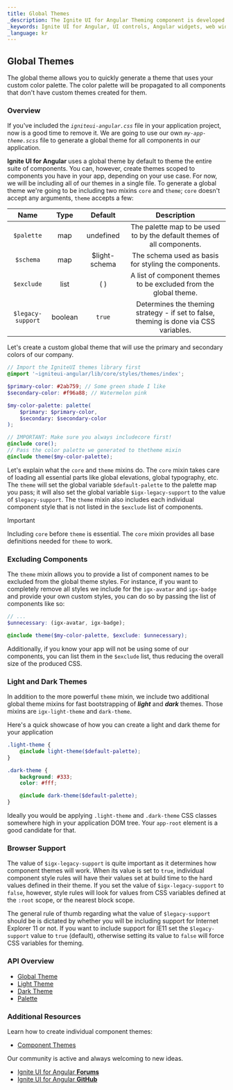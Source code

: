 ```yaml
---
title: Global Themes
_description: The Ignite UI for Angular Theming component is developed in SASS with a low-difficulty API that offers restyling of one component, multiple components, or the entire suite.
_keywords: Ignite UI for Angular, UI controls, Angular widgets, web widgets, UI widgets, Angular, Native Angular Components Suite, Native Angular Controls, Native Angular Components Library, Native Angular Components, Angular Theming Component, Angular Theming
_language: kr
---
```


## Global Themes
<div class="highlight">The global theme allows you to quickly generate a theme that uses your custom color palette. The color palette will be propagated to all components that don't have custom themes created for them.</div>
<div class="divider"></div>

### Overview
If you've included the _`igniteui-angular.css`_ file in your application project, now is a good time to remove it. We are going to use our own _`my-app-theme.scss`_ file to generate a global theme for all components in our application.

**Ignite UI for Angular** uses a global theme by default to theme the entire suite of components. You can, however, create themes scoped to components you have in your app, depending on your use case. For now, we will be including all of our themes in a single file.
To generate a global theme we're going to be including two mixins `core` and `theme`; `core` doesn't accept any arguments, `theme` accepts a few: 

| Name              |  Type   | Default            | Description                                                                           |
| :---------------: | :-----: | :---------------:  | :-----------------------------------------------------------------------------------: |
| `$palette`        | map     | undefined          | The palette map to be used to by the default themes of all components.                |
| `$schema`         | map     | $light-schema      | The schema used as basis for styling the components.                                  |
| `$exclude`        | list    | ( )                | A list of component themes to be excluded from the global theme.                      |
| `$legacy-support` | boolean | `true`             | Determines the theming strategy - if set to false, theming is done via CSS variables. |

<div class="divider"></div>

Let's create a custom global theme that will use the primary and secondary colors of our company.

```scss
// Import the IgniteUI themes library first
@import '~igniteui-angular/lib/core/styles/themes/index';

$primary-color: #2ab759; // Some green shade I like
$secondary-color: #f96a88; // Watermelon pink

$my-color-palette: palette(
    $primary: $primary-color,
    $secondary: $secondary-color
);

// IMPORTANT: Make sure you always includecore first!
@include core();
// Pass the color palette we generated to thetheme mixin
@include theme($my-color-palette);
```

Let's explain what the `core` and `theme` mixins do. The `core` mixin takes care of loading all essential parts like global elevations, global typography, etc. The `theme` will set the global variable `$default-palette` to the palette map you pass; it will also set the global variable `$igx-legacy-support` to the value of `$legacy-support`. The `theme` mixin also includes each individual component style that is not listed in the `$exclude` list of components. 

> [!IMPORTANT]
> Including `core` before `theme` is essential. The `core` mixin provides all base definitions needed for `theme` to work.

### Excluding Components
<div class="divider--half"></div>

The `theme` mixin allows you to provide a list of component names to be excluded from the global theme styles. For instance, if you want to completely remove all styles we include for the `igx-avatar` and `igx-badge` and provide your own custom styles, you can do so by passing the list of components like so:

```scss
// ...
$unnecessary: (igx-avatar, igx-badge);

@include theme($my-color-palette, $exclude: $unnecessary);
```

Additionally, if you know your app will not be using some of our components, you can list them in the `$exclude` list, thus reducing the overall size of the produced CSS.

### Light and Dark Themes

In addition to the more powerful `theme` mixin, we include two additional global theme mixins for fast bootstrapping of *__light__* and *__dark__* themes. Those mixins are `igx-light-theme` and `dark-theme`.

Here's a quick showcase of how you can create a light and dark theme for your application

```scss
.light-theme {
    @include light-theme($default-palette);
}

.dark-theme {
    background: #333;
    color: #fff;

    @include dark-theme($default-palette);
}
```
Ideally you would be applying `.light-theme` and `.dark-theme` CSS classes somewhere high in your application DOM tree. Your `app-root` element is a good candidate for that.

### Browser Support
<div class="divider--half"></div>

The value of `$igx-legacy-support` is quite important as it determines how component themes will work. When its value is set to `true`, individual component style rules will have their values set at build time to the hard values defined in their theme. If you set the value of `$igx-legacy-support` to `false`, however, style rules will look for values from CSS variables defined at the `:root` scope, or the nearest block scope.

The general rule of thumb regarding what the value of `$legacy-support` should be is dictated by whether you will be including support for Internet Explorer 11 or not. If you want to include support for IE11 set the `$legacy-support` value to `true` (default), otherwise setting its value to `false` will force CSS variables for theming.

### API Overview
* [Global Theme]({environment:sassApiUrl}/index.html#mixin-theme)
* [Light Theme]({environment:sassApiUrl}/index.html#mixin-igx-light-theme)
* [Dark Theme]({environment:sassApiUrl}/index.html#mixin-dark-theme)
* [Palette]({environment:sassApiUrl}/index.html#function-igx-palette)

<div class="divider--half"></div>

### Additional Resources
<div class="divider--half"></div>

Learn how to create individual component themes:

* [Component Themes](./component-themes.md)

Our community is active and always welcoming to new ideas.

* [Ignite UI for Angular **Forums**](https://www.infragistics.com/community/forums/f/ignite-ui-for-angular)
* [Ignite UI for Angular **GitHub**](https://github.com/IgniteUI/igniteui-angular)